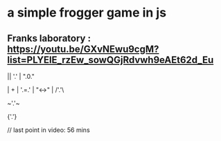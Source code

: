 # a simple frogger game in js

## Franks laboratory : https://youtu.be/GXvNEwu9cgM?list=PLYElE_rzEw_sowQGjRdvwh9eAEt62d_Eu

|| '.'
| ".0."

| + | '.=.' | "<->" | /'.'\

~'.'~

{'.'}

// last point in video: 56 mins
